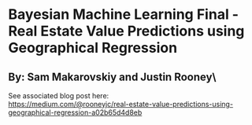 # Bayesian Machine Learning Final - Real Estate Value Predictions using Geographical Regression
## By: Sam Makarovskiy and Justin Rooney\
See associated blog post here:\
https://medium.com/@rooneyjc/real-estate-value-predictions-using-geographical-regression-a02b65d4d8eb
